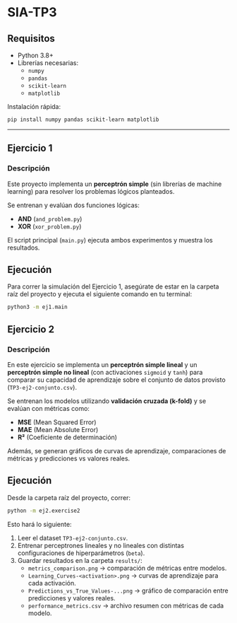 # SIA-TP3

## Requisitos
- Python 3.8+  
- Librerías necesarias:
  - `numpy`
  - `pandas`
  - `scikit-learn`
  - `matplotlib`

Instalación rápida:  
```bash
pip install numpy pandas scikit-learn matplotlib
```

---

## Ejercicio 1

### Descripción
Este proyecto implementa un **perceptrón simple** (sin librerías de machine learning) para resolver los problemas lógicos planteados.

Se entrenan y evalúan dos funciones lógicas:  
- **AND** (`and_problem.py`)  
- **XOR** (`xor_problem.py`)  

El script principal (`main.py`) ejecuta ambos experimentos y muestra los resultados.

## Ejecución

Para correr la simulación del Ejercicio 1, asegúrate de estar en la carpeta raíz del proyecto y ejecuta el siguiente comando en tu terminal:

```bash
python3 -m ej1.main
```

## Ejercicio 2

### Descripción
En este ejercicio se implementa un **perceptrón simple lineal** y un **perceptrón simple no lineal** (con activaciones `sigmoid` y `tanh`) para comparar su capacidad de aprendizaje sobre el conjunto de datos provisto (`TP3-ej2-conjunto.csv`).

Se entrenan los modelos utilizando **validación cruzada (k-fold)** y se evalúan con métricas como:
- **MSE** (Mean Squared Error)  
- **MAE** (Mean Absolute Error)  
- **R²** (Coeficiente de determinación)  

Además, se generan gráficos de curvas de aprendizaje, comparaciones de métricas y predicciones vs valores reales.


## Ejecución
Desde la carpeta raíz del proyecto, correr:

```bash
python -m ej2.exercise2
```

Esto hará lo siguiente:
1. Leer el dataset `TP3-ej2-conjunto.csv`.  
2. Entrenar perceptrones lineales y no lineales con distintas configuraciones de hiperparámetros (`beta`).  
3. Guardar resultados en la carpeta `results/`:  
   - `metrics_comparison.png` → comparación de métricas entre modelos.  
   - `Learning_Curves-<activation>.png` → curvas de aprendizaje para cada activación.  
   - `Predictions_vs_True_Values-...png` → gráfico de comparación entre predicciones y valores reales.  
   - `performance_metrics.csv` → archivo resumen con métricas de cada modelo.  